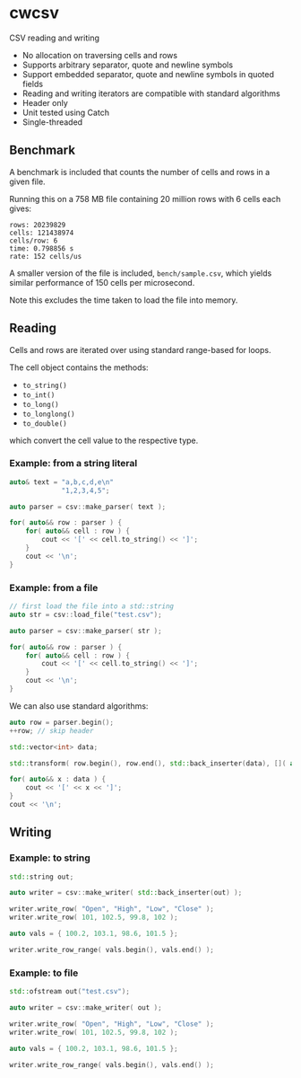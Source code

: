 # cwcsv

CSV reading and writing

* No allocation on traversing cells and rows
* Supports arbitrary separator, quote and newline symbols
* Support embedded separator, quote and newline symbols in quoted fields
* Reading and writing iterators are compatible with standard algorithms
* Header only
* Unit tested using Catch
* Single-threaded

## Benchmark

A benchmark is included that counts the number of cells and rows in a given file.

Running this on a 758 MB file containing 20 million rows with 6 cells each gives:

```
rows: 20239829
cells: 121438974
cells/row: 6
time: 0.798856 s
rate: 152 cells/us
```

A smaller version of the file is included, `bench/sample.csv`, which yields similar performance of 150 cells per microsecond.

Note this excludes the time taken to load the file into memory.

## Reading

Cells and rows are iterated over using standard range-based for loops.

The cell object contains the methods:

* `to_string()`
* `to_int()`
* `to_long()`
* `to_longlong()`
* `to_double()`

which convert the cell value to the respective type.

### Example: from a string literal

```cpp
auto& text = "a,b,c,d,e\n"
             "1,2,3,4,5";

auto parser = csv::make_parser( text );

for( auto&& row : parser ) {
	for( auto&& cell : row ) {
		cout << '[' << cell.to_string() << ']';
	}
	cout << '\n';
}
```

### Example: from a file

```cpp
// first load the file into a std::string
auto str = csv::load_file("test.csv");

auto parser = csv::make_parser( str );

for( auto&& row : parser ) {
	for( auto&& cell : row ) {
		cout << '[' << cell.to_string() << ']';
	}
	cout << '\n';
}
```

We can also use standard algorithms:

```cpp
auto row = parser.begin();
++row; // skip header

std::vector<int> data;

std::transform( row.begin(), row.end(), std::back_inserter(data), []( auto&& x ){ return x.to_int(); });

for( auto&& x : data ) {
	cout << '[' << x << ']';
}
cout << '\n';
```

## Writing

### Example: to string

```cpp
std::string out;

auto writer = csv::make_writer( std::back_inserter(out) );

writer.write_row( "Open", "High", "Low", "Close" );
writer.write_row( 101, 102.5, 99.8, 102 );

auto vals = { 100.2, 103.1, 98.6, 101.5 };

writer.write_row_range( vals.begin(), vals.end() );
```

### Example: to file

```cpp
std::ofstream out("test.csv");

auto writer = csv::make_writer( out );

writer.write_row( "Open", "High", "Low", "Close" );
writer.write_row( 101, 102.5, 99.8, 102 );

auto vals = { 100.2, 103.1, 98.6, 101.5 };

writer.write_row_range( vals.begin(), vals.end() );
```

